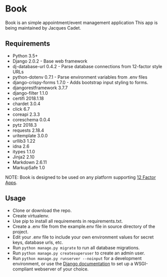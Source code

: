 # Book #
Book is an simple appointment/event management application 
This app is being maintained by Jacques Cadet.

## Requirements ##
- Python 3.5+
- Django 2.0.2 - Base web framework
- dj-database-url 0.4.2 - Parse database connections from 12-factor style URLs 
- python-dotenv 0.7.1 - Parse environment variables from .env files
- django-crispy-forms 1.7.0 - Adds bootstrap input styling to forms.
- djangorestframework 3.7.7
- django-filter 1.1.0
- certifi 2018.1.18
- chardet 3.0.4
- click 6.7
- coreapi 2.3.3
- coreschema 0.0.4
- pytz 2018.3
- requests 2.18.4
- uritemplate 3.0.0
- urllib3 1.22
- idna 2.6
- itypes 1.1.0
- Jinja2 2.10
- Markdown 2.6.11
- MarkupSafe 1.0

NOTE: Book is designed to be used on any platform
supporting [12 Factor Apps](https://12factor.net/).

## Usage ##
- Clone or download the repo.
- Create virtualenv.
- Use pip to install all requirements in requirements.txt.
- Create a .env file from the example.env file in source directory 
of the project.
- Edit your .env file to include your own environment values for secret keys,
database urls, etc.
- Run `python manage.py migrate` to run all database migrations.
- Run `python manage.py createsuperuser` to create an admin user.
- Run `python manage.py runserver --noinput` for a development environment,
or use the [Django documentation](
https://docs.djangoproject.com/en/2.0/howto/deployment/wsgi/) to set up a
WSGI-compliant webserver of your choice.


